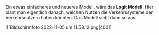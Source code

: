 Ein etwas einfacheres und neueres Modell, wäre das **Logit Modell**. Hier plant man eigentlich danach, welchen Nutzen die Verkehrssysteme den Verkehrsnutzern haben könnten. Das Modell sieht dann so aus:

![[Bildschirm­foto 2022-11-05 um 11.58.12.png|400]]